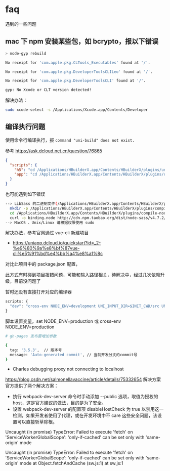 # faq

遇到的一些问题

##  mac 下 npm 安装某些包，如 bcrypto，报以下错误

```bash
> node-gyp rebuild

No receipt for 'com.apple.pkg.CLTools_Executables' found at '/'.

No receipt for 'com.apple.pkg.DeveloperToolsCLILeo' found at '/'.

No receipt for 'com.apple.pkg.DeveloperToolsCLI' found at '/'.

gyp: No Xcode or CLT version detected!
```

解决办法：

```bash
sudo xcode-select -s /Applications/Xcode.app/Contents/Developer
```

## 编译执行问题

使用命令行编译执行，报 `command "uni-build" does not exist.`

参考 https://ask.dcloud.net.cn/question/76865

```json
{
  "scripts": {
    "h5": "cd /Applications/HBuilderX.app/Contents/HBuilderX/plugins/uniapp-cli/ && cross-env UNI_INPUT_DIR=$INIT_CWD/ UNI_OUTPUT_DIR=$INIT_CWD/unpackage/dist/dev/h5 UNI_PLATFORM=h5 NODE_ENV=development node bin/uniapp-cli.js",
    "app": "cd /Applications/HBuilderX.app/Contents/HBuilderX/plugins/uniapp-cli/ && cross-env UNI_INPUT_DIR=$INIT_CWD/ UNI_OUTPUT_DIR=$INIT_CWD/unpackage/dist/dev/app-plus UNI_PLATFORM=app-plus NODE_ENV=development node bin/uniapp-cli.js",
  }
}
```

也可能遇到如下错误

```bash
--> LibSass 的二进制文件(/Applications/HBuilderX.app/Contents/HBuilderX/plugins/compile-node-sass/node_modules/node-sass-china/vendor/darwin-x64-72/binding.node)缺失，请执行下面3条命令下载对应版本的二进制文件：（有可能引发此错误的原因是 Node 版本变更）
  mkdir -p /Applications/HBuilderX.app/Contents/HBuilderX/plugins/compile-node-sass/node_modules/node-sass-china/vendor/darwin-x64-72
  cd /Applications/HBuilderX.app/Contents/HBuilderX/plugins/compile-node-sass/node_modules/node-sass-china/vendor/darwin-x64-72
  curl -o binding.node http://cdn.npm.taobao.org/dist/node-sass/v4.7.2/darwin-x64-72_binding.node
--> MacOS 、Unix/Linux 请根据权限使用 sudo
```

解决办法，参考官网通过 vue-cli 新建项目

- https://uniapp.dcloud.io/quickstart?id=_2-%e9%80%9a%e8%bf%87vue-cli%e5%91%bd%e4%bb%a4%e8%a1%8c

对比此项目中的 package.json 配置，

此方式有时碰到项目报错问题，可能和输入路径相关，待解决中，经过几次依赖升级，目前没问题了

暂时还没有直接打开对应的编译器

```js
scripts: {
  "dev": "cross-env NODE_ENV=development UNI_INPUT_DIR=$INIT_CWD/src UNI_OUTPUT_DIR=$INIT_CWD/src/unpackage/dist/dev/mp-weixin UNI_PLATFORM=mp-weixin vue-cli-service uni-build --watch"
}
```

脚本设置变量，set NODE_ENV=production 或 cross-env NODE_ENV=production

```bash
# gh-pages 发布要增加参数

{
  tag: '3.5.3',  // 版本号
  message: 'Auto-generated commit', // 当前开发分支的commit号
}
```

- Charles debugging proxy not connecting to localhost

https://blog.csdn.net/salmonellavaccine/article/details/75332654
解决方案
官方提供了两个解决方案：
- 执行 webpack-dev-server 命令时手动添加 --public 选项，取值为授权的 host，这是官方建议的做法，目的是为了安全。
- 设置 webpack-dev-server 的配置项 disableHostCheck 为 true 以禁用这一检测，如果开发者使用了代理，或在开发环境中不 care 这些安全问题，该设置可以直接斩草除根。


Uncaught (in promise) TypeError: Failed to execute 'fetch' on 'ServiceWorkerGlobalScope': 'only-if-cached' can be set only with 'same-origin' mode

Uncaught (in promise) TypeError: Failed to execute 'fetch' on 'ServiceWorkerGlobalScope': 'only-if-cached' can be set only with 'same-origin' mode
    at Object.fetchAndCache (sw.js:1)
    at sw.js:1

